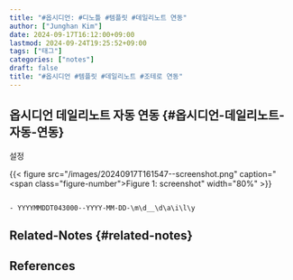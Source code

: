 ```yaml
---
title: "#옵시디언: #디노틀 #템플릿 #데일리노트 연동"
author: ["Junghan Kim"]
date: 2024-09-17T16:12:00+09:00
lastmod: 2024-09-24T19:25:52+09:00
tags: ["태그"]
categories: ["notes"]
draft: false
title: "#옵시디언 #템플릿 #데일리노트 #조테로 연동"
---
```


<!--more-->


## 옵시디언 데일리노트 자동 연동 {#옵시디언-데일리노트-자동-연동}

설정

<a id="figure--fig:screenshot"></a>

{{< figure src="/images/20240917T161547--screenshot.png" caption="<span class=\"figure-number\">Figure 1: </span>screenshot" width="80%" >}}

```text

- YYYYMMDDT043000--YYYY-MM-DD-\m\d__\d\a\i\l\y

```


## Related-Notes {#related-notes}

## References

<style>.csl-entry{text-indent: -1.5em; margin-left: 1.5em;}</style><div class="csl-bib-body">
</div>
